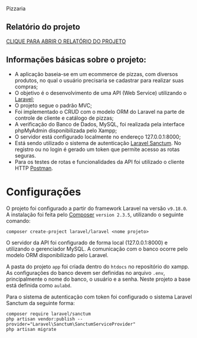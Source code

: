  Pizzaria

## Relatório do projeto

[CLIQUE PARA ABRIR O RELATÓRIO DO PROJETO](https://docs.google.com/document/d/1T7GlLZ8GmShC1bqdgOnr8V6-e0NnflBO8NITUfEsmnQ/edit)

## Informações básicas sobre o projeto:

  - A aplicação baseia-se em um ecommerce de pizzas, com diversos produtos, no qual o usuário precisaria se cadastrar para realizar suas compras;  
  - O objetivo é o desenvolvimento de uma API (Web Service) utilizando o [Laravel](https://laravel.com/);
  - O projeto segue o padrão MVC;
  - Foi implementado o CRUD com o modelo ORM do Laravel na parte de controle de cliente e catálogo de pizzas;
  - A verificação do Banco de Dados, MySQL, foi realizada pela interface phpMyAdmin disponibilizada pelo Xampp;
  - O servidor está configurado localmente no endereço 127.0.0.1:8000;
  - Está sendo utilizado o sistema de autenticação [Laravel Sanctum](https://laravel.com/docs/9.x/sanctum). No registro ou no login é gerado um token que permite acesso as rotas seguras. 
  - Para os testes de rotas e funcionalidades da API foi utilizado o cliente HTTP [Postman](https://www.postman.com). 
  

# Configurações


O projeto foi configurado a partir do framework Laravel na versão `v9.18.0`. A instalação foi feita pelo [Composer](https://getcomposer.org/) `version 2.3.5`, utilizando o seguinte comando:

    composer create-project laravel/laravel <nome projeto>

O servidor da API foi configurado de forma local (127.0.0.1:8000) e utilizando o gerenciador MySQL. A comunicação com o banco ocorre pelo modelo ORM disponibilizado pelo Laravel. 

A pasta do projeto `app` foi criada dentro do `htdocs` no repositório do xampp. As configurações do banco devem ser definidas no arquivo `.env`, principalmente o nome do banco, o usuário e a senha. Neste projeto a base está definida como `aulabd`.

Para o sistema de autenticação com token foi configurado o sistema Laravel Sanctum da seguinte forma:

    composer require laravel/sanctum
    php artisan vendor:publish --provider="Laravel\Sanctum\SanctumServiceProvider"
    php artisan migrate

